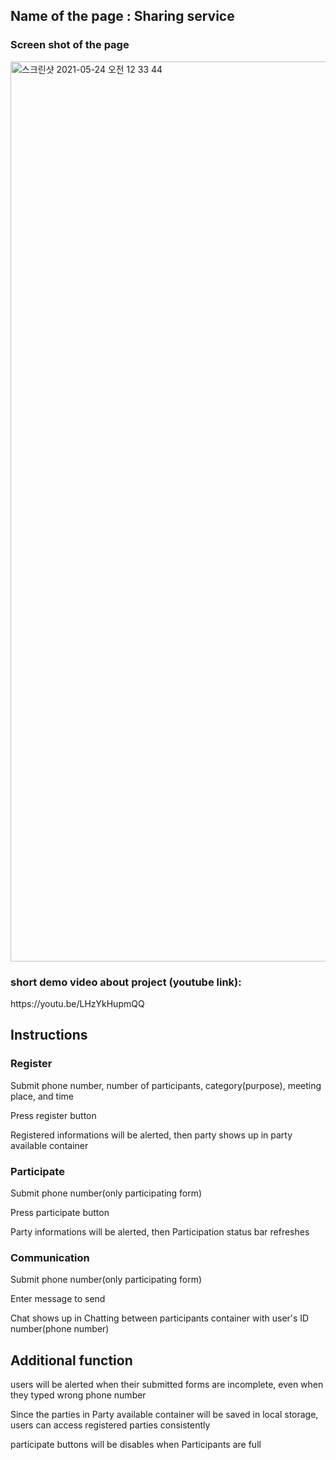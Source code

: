 <h2>Name of the page : Sharing service</h2>


<h3>Screen shot of the page</h3>
<img width="1440" alt="스크린샷 2021-05-24 오전 12 33 44" src="https://user-images.githubusercontent.com/79500109/119266935-b583eb00-bc27-11eb-8444-625adcd7b7b9.png">


<h3>short demo video about project (youtube link):</h3>
https://youtu.be/LHzYkHupmQQ


<h2>Instructions</h2>

<h3>Register</h3>
<p>Submit phone number, number of participants, category(purpose), meeting place, and time</p>
<p>Press register button</p>
<p>Registered informations will be alerted, then party shows up in party available container</p>

<h3>Participate</h3>
<p>Submit phone number(only participating form)</p>
<p>Press participate button</p>
<p>Party informations will be alerted, then Participation status bar refreshes</p>

<h3>Communication</h3>
<p>Submit phone number(only participating form)</p>
<p>Enter message to send</p>
<p>Chat shows up in Chatting between participants container with user's ID number(phone number)</p>

<h2>Additional function</h2>
<p>users will be alerted when their submitted forms are incomplete, even when they typed wrong phone number</p>
<p>Since the parties in Party available container will be saved in local storage, users can access registered parties consistently</p>
<p>participate buttons will be disables when Participants are full</p>
